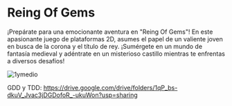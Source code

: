 # Reing Of Gems

¡Prepárate para una emocionante aventura en "Reing Of Gems"! En este apasionante juego de plataformas 2D, asumes el papel de un valiente joven en busca de la corona y el título de rey. ¡Sumérgete en un mundo de fantasía medieval y adéntrate en un misterioso castillo mientras te enfrentas a diversos desafíos!

![1ymedio](https://github.com/FabricioNG/Reign-of-gems/assets/127975212/ade07257-2168-4205-a5c1-0b465a6ef4fc)

GDD y TDD: https://drive.google.com/drive/folders/1qP_bs-dkuV_Jvac3jDGDofoR_-ukuWon?usp=sharing 
